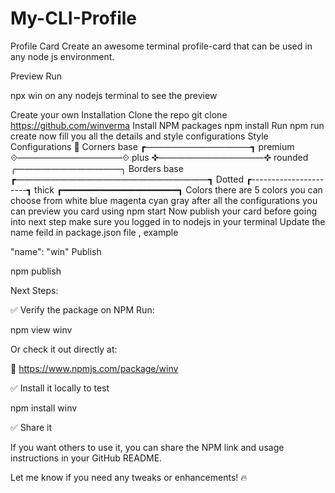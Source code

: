 # My-CLI-Profile

Profile Card
Create an awesome terminal profile-card that can be used in any node js environment.


Preview
Run

npx win
on any nodejs terminal to see the preview

Create your own
Installation
Clone the repo
git clone https://github.com/winverma
Install NPM packages
npm install
Run
npm run create 
now fill you all the details and style configurations
Style Configurations 🎨
Corners
base
┏――――――――――――┓
premium
⟐――――――――――――⟐
plus
✜――――――――――――✜
rounded
╭――――――――――――╮
Borders
base
┏――――――――――――――――――――――┓
Dotted
┏----------------------┓
thick
┏━━━━━━━━━━━━━━━━━━━━━━┓
Colors
there are 5 colors you can choose from
white
blue
magenta
cyan
gray
after all the configurations you can preview you card using
npm start
Now publish your card
before going into next step make sure you logged in to nodejs in your terminal
Update the name feild in package.json file , example

"name": "win"
Publish

npm publish

Next Steps:

✅ Verify the package on NPM
Run:

npm view winv

Or check it out directly at:

🔗 https://www.npmjs.com/package/winv

✅ Install it locally to test

npm install winv

✅ Share it

If you want others to use it, you can share the NPM link and usage instructions in your GitHub README.

Let me know if you need any tweaks or enhancements! 🔥
